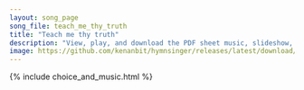 ```yaml
---
layout: song_page
song_file: teach_me_thy_truth
title: "Teach me thy truth"
description: "View, play, and download the PDF sheet music, slideshow, and audio. Lyrics: Teach me thy truth, O mighty One, from sin, O set me free. Prepare my life to fill its place in service, God, for thee.  Accept my talents, great or s... english theist 4part"
image: https://github.com/kenanbit/hymnsinger/releases/latest/download/teach_me_thy_truth-trad.png
---
```


{% include choice_and_music.html %}